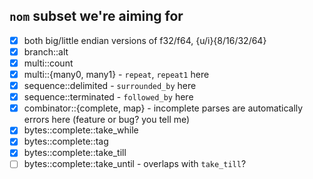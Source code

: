 ## `nom` subset we're aiming for
- [x] both big/little endian versions of f32/f64, {u/i}{8/16/32/64}
- [x] branch::alt
- [x] multi::count
- [x] multi::{many0, many1} - `repeat`, `repeat1` here
- [x] sequence::delimited - `surrounded_by` here
- [x] sequence::terminated - `followed_by` here
- [x] combinator::{complete, map} - incomplete parses are automatically errors here (feature or bug? you tell me)
- [x] bytes::complete::take_while
- [x] bytes::complete::tag
- [x] bytes::complete::take_till
- [ ] bytes::complete::take_until - overlaps with `take_till`?

